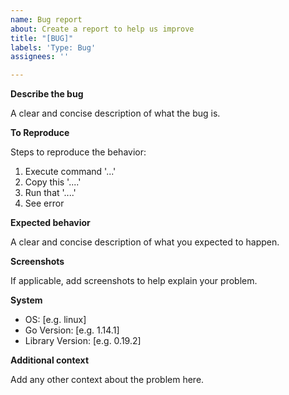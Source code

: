 ```yaml
---
name: Bug report
about: Create a report to help us improve
title: "[BUG]"
labels: 'Type: Bug'
assignees: ''

---
```


**Describe the bug**

A clear and concise description of what the bug is.

**To Reproduce**

Steps to reproduce the behavior:
1. Execute command '...'
2. Copy this '....'
3. Run that '....'
4. See error

**Expected behavior**

A clear and concise description of what you expected to happen.

**Screenshots**

If applicable, add screenshots to help explain your problem.

**System**

 - OS: [e.g. linux]
 - Go Version: [e.g. 1.14.1]
 - Library Version: [e.g. 0.19.2]

**Additional context**

Add any other context about the problem here.
